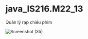# java_IS216.M22_13
Quản lý rạp chiếu phim


![Screenshot (35)](https://user-images.githubusercontent.com/91279728/162405595-96e66516-3500-4f98-90e1-97dfa54c9ffc.png)

